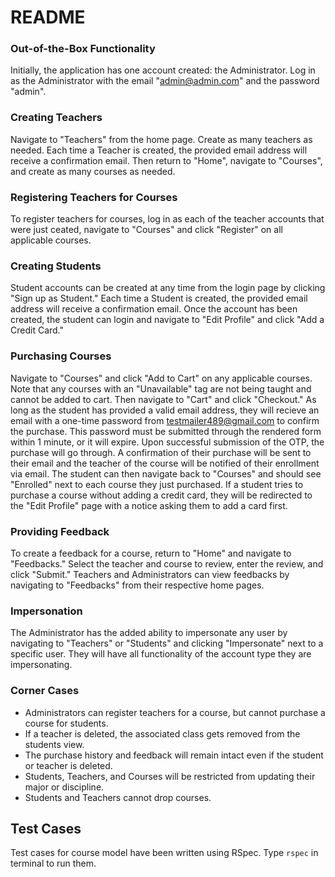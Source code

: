 # README

### Out-of-the-Box Functionality
Initially, the application has one account created:  the Administrator.  Log in as the Administrator with the email "admin@admin.com" and the password "admin".
### Creating Teachers
Navigate to "Teachers" from the home page.  Create as many teachers as needed.  Each time a Teacher is created, the provided email address will receive a confirmation email.  Then return to "Home", navigate to "Courses", and create as many courses as needed.
### Registering Teachers for Courses
To register teachers for courses, log in as each of the teacher accounts that were just ceated, navigate to "Courses" and click "Register" on all applicable courses.
### Creating Students
Student accounts can be created at any time from the login page by clicking "Sign up as Student."  Each time a Student is created, the provided email address will receive a confirmation email.  Once the account has been created, the student can login and navigate to "Edit Profile" and click "Add a Credit Card."  
### Purchasing Courses
Navigate to "Courses" and click "Add to Cart" on any applicable courses.  Note that any courses with an "Unavailable" tag are not being taught and cannot be added to cart.  Then navigate to "Cart" and click "Checkout."  As long as the student has provided a valid email address, they will recieve an email with a one-time password from testmailer489@gmail.com to confirm the purchase.  This password must be submitted through the rendered form within 1 minute, or it will expire.  Upon successful submission of the OTP, the purchase will go through.  A confirmation of their purchase will be sent to their email and the teacher of the course will be notified of their enrollment via email.  The student can then navigate back to "Courses" and should see "Enrolled" next to each course they just purchased.  If a student tries to purchase a course without adding a credit card, they will be redirected to the "Edit Profile" page with a notice asking them to add a card first.
### Providing Feedback
To create a feedback for a course, return to "Home" and navigate to "Feedbacks."  Select the teacher and course to review, enter the review, and click "Submit."  Teachers and Administrators can view feedbacks by navigating to "Feedbacks" from their respective home pages.
### Impersonation
The Administrator has the added ability to impersonate any user by navigating to "Teachers" or "Students" and clicking "Impersonate" next to a specific user.  They will have all functionality of the account type they are impersonating.
### Corner Cases
* Administrators can register teachers for a course, but cannot purchase a course for students.
* If a teacher is deleted, the associated class gets removed from the students view.
* The purchase history and feedback will remain intact even if the student or teacher is deleted.
* Students, Teachers, and Courses will be restricted from updating their major or discipline.
* Students and Teachers cannot drop courses.

## Test Cases
Test cases for course model have been written using RSpec. Type `rspec` in terminal to run them.